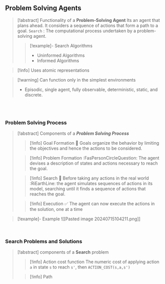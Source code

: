 ## Problem Solving Agents
>[!abstract] Functionality of a **Problem-Solving Agent**
>Its an agent that plans ahead. It considers a sequence of actions that form a path to a goal.
>`Search` :  The computational process undertaken by a problem-solving agent.
>>[!example]- Search Algorithms
>>- Uninformed Algorithms
>>- Informed Algorithms

>[!info] Uses atomic representations

>[!warning] Can function only in the simplest environments
>- Episodic, single agent, fully observable, deterministic, static, and discrete.

<br>
<br>

### Problem Solving Process
>[!abstract] Components of a ***Problem Solving Process***
>>[!info] Goal Formation 🥅
>>Goals organize the behavior by limiting the objectives and hence the actions to be considered.
>
>>[!info] Problem Formation :FasPersonCircleQuestion:
>>The agent devises a description of states and actions necessary to reach the goal.
>
>>[!info] Search 🔎 
>>Before taking any actions in the real world :RiEarthLine: the agent simulates sequences of actions in its model, searching until it finds a sequence of actions that reaches the goal.
>
>>[!info] Execution ✅ 
>>The agent can now execute the actions in the solution, one at a time

>[!example]- Example 
>![[Pasted image 20240715104211.png]]

<br>

### Search Problems and Solutions
>[!abstract] components of a **Search** problem
>>[!info] Action cost function
>>The numeric cost of applying action `a` in state `s` to reach `s'`, then `ACTION_COST(s,a,s')`
>
>>[!info] Path
>>
